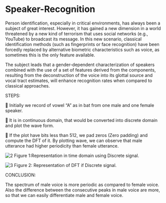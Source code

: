 # Speaker-Recognition

Person identification, especially in critical environments, has always been a subject of great interest. However, it has gained a new dimension in a world threatened by a new kind of terrorism that uses social networks (e.g., YouTube) to broadcast its message. In this new scenario, classical identification methods (such as fingerprints or face recognition) have been forcedly replaced by alternative biometric characteristics such as voice, as sometimes this is the only feature available.

The subject leads that a gender-dependent characterization of speakers combined with the use of a set of features derived from the components, resulting from the deconstruction of the voice into its glottal source and vocal tract estimates, will enhance recognition rates when compared to classical approaches.

STEPS:

	Initially we record of vowel “A” as in bat from one male and one female speaker.

	It is in continuous domain, that would be converted into discrete domain and plot the wave form.

	If the plot have bits less than 512, we pad zeros (Zero padding) and compute the DFT of it. By plotting wave, we can observe that male utterance had higher periodicity than female utterance.

![2](https://user-images.githubusercontent.com/69961625/122654994-ae8bc200-d16c-11eb-97f4-b97664cc5ca5.png)
Figure 1:Representation in time domain using Discrete signal.

![3](https://user-images.githubusercontent.com/69961625/122654999-b51a3980-d16c-11eb-9f1f-fdb8343bab0c.png)
Figure 2: Representation of DFT if Discrete signal.

CONCLUSION:

The spectrum of male voice is more periodic as compared to female voice.
Also the difference between the consecutive peaks in male voice are more, so that we can easily differentiate  male and female voice.
